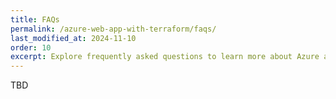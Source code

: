 ```yaml
---
title: FAQs
permalink: /azure-web-app-with-terraform/faqs/
last_modified_at: 2024-11-10
order: 10
excerpt: Explore frequently asked questions to learn more about Azure and Terraform.
---
```


TBD
